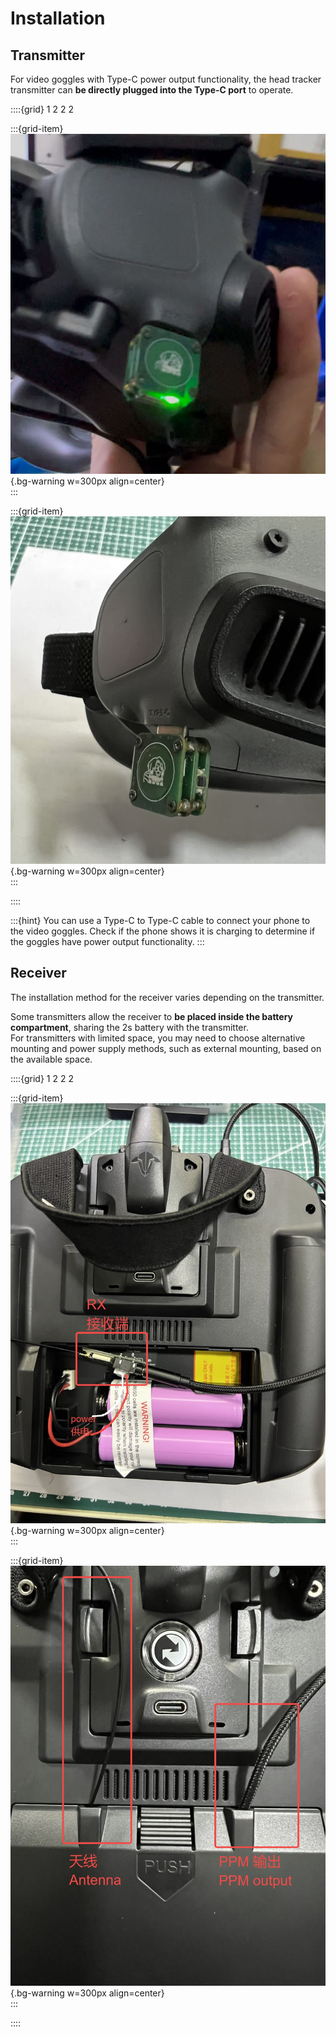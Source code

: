 # Installation

## Transmitter

For video goggles with Type-C power output functionality, the head tracker transmitter can **be directly plugged into the Type-C port** to operate.  

::::{grid} 1 2 2 2

:::{grid-item}
![TX_install]( ../../_static/TX_install.jpg){.bg-warning w=300px align=center}  
:::

:::{grid-item}
![TX_install2]( ../../_static/TX_install2.jpg){.bg-warning w=300px align=center}  
:::

::::

:::{hint}
You can use a Type-C to Type-C cable to connect your phone to the video goggles. Check if the phone shows it is charging to determine if the goggles have power output functionality.
:::

## Receiver

The installation method for the receiver varies depending on the transmitter.  

Some transmitters allow the receiver to **be placed inside the battery compartment**, sharing the 2s battery with the transmitter.  
For transmitters with limited space, you may need to choose alternative mounting and power supply methods, such as external mounting, based on the available space.  

::::{grid} 1 2 2 2

:::{grid-item}
![RX_install_inside]( ../../_static/RX_install_inside.jpg){.bg-warning w=300px align=center}  
:::

:::{grid-item}
![RX_install_closed]( ../../_static/RX_install_closed.jpg){.bg-warning w=300px align=center}  
:::

::::

